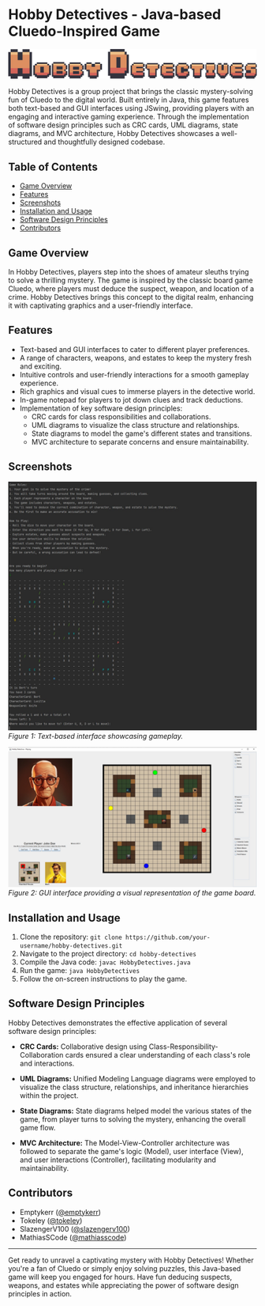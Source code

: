 # Hobby Detectives - Java-based Cluedo-Inspired Game

![Hobby Detectives Logo](logo.png)

Hobby Detectives is a group project that brings the classic mystery-solving fun of Cluedo to the digital world. Built entirely in Java, this game features both text-based and GUI interfaces using JSwing, providing players with an engaging and interactive gaming experience. Through the implementation of software design principles such as CRC cards, UML diagrams, state diagrams, and MVC architecture, Hobby Detectives showcases a well-structured and thoughtfully designed codebase.

## Table of Contents

- [Game Overview](#game-overview)
- [Features](#features)
- [Screenshots](#screenshots)
- [Installation and Usage](#installation-and-usage)
- [Software Design Principles](#software-design-principles)
- [Contributors](#contributors)

## Game Overview

In Hobby Detectives, players step into the shoes of amateur sleuths trying to solve a thrilling mystery. The game is inspired by the classic board game Cluedo, where players must deduce the suspect, weapon, and location of a crime. Hobby Detectives brings this concept to the digital realm, enhancing it with captivating graphics and a user-friendly interface.

## Features

- Text-based and GUI interfaces to cater to different player preferences.
- A range of characters, weapons, and estates to keep the mystery fresh and exciting.
- Intuitive controls and user-friendly interactions for a smooth gameplay experience.
- Rich graphics and visual cues to immerse players in the detective world.
- In-game notepad for players to jot down clues and track deductions.
- Implementation of key software design principles:
  - CRC cards for class responsibilities and collaborations.
  - UML diagrams to visualize the class structure and relationships.
  - State diagrams to model the game's different states and transitions.
  - MVC architecture to separate concerns and ensure maintainability.

## Screenshots

![Screenshot 1](screenshot1.jpg)
*Figure 1: Text-based interface showcasing gameplay.*

![Screenshot 2](screenshot2.jpg)
*Figure 2: GUI interface providing a visual representation of the game board.*

## Installation and Usage

1. Clone the repository: `git clone https://github.com/your-username/hobby-detectives.git`
2. Navigate to the project directory: `cd hobby-detectives`
3. Compile the Java code: `javac HobbyDetectives.java`
4. Run the game: `java HobbyDetectives`
5. Follow the on-screen instructions to play the game.

## Software Design Principles

Hobby Detectives demonstrates the effective application of several software design principles:

- **CRC Cards:** Collaborative design using Class-Responsibility-Collaboration cards ensured a clear understanding of each class's role and interactions.

- **UML Diagrams:** Unified Modeling Language diagrams were employed to visualize the class structure, relationships, and inheritance hierarchies within the project.

- **State Diagrams:** State diagrams helped model the various states of the game, from player turns to solving the mystery, enhancing the overall game flow.

- **MVC Architecture:** The Model-View-Controller architecture was followed to separate the game's logic (Model), user interface (View), and user interactions (Controller), facilitating modularity and maintainability.

## Contributors
- Emptykerr ([@emptykerr](https://github.com/emptykerr))
- Tokeley ([@tokeley](https://github.com/tokeley))
- SlazengerV100 ([@slazengerv100](https://github.com/slazengerv100))
- MathiasSCode ([@mathiasscode](https://github.com/mathiasscode))



---

Get ready to unravel a captivating mystery with Hobby Detectives! Whether you're a fan of Cluedo or simply enjoy solving puzzles, this Java-based game will keep you engaged for hours. Have fun deducing suspects, weapons, and estates while appreciating the power of software design principles in action.
